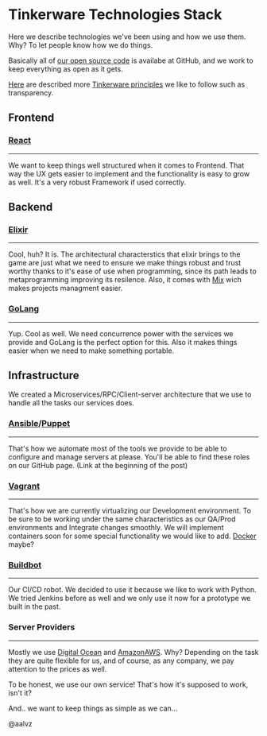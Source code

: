 Tinkerware Technologies Stack
===

Here we describe technologies we've been using and how we use them. Why?
To let people know how we do things.

Basically all of [our open source code](https://github.com/Tinker-Ware) is availabe at GitHub,
and we work to keep everything as open as it gets.

[Here](https://blog.tinkerware.io/tinkerware-tech-principles/) are described more [Tinkerware principles](https://blog.tinkerware.io/tinkerware-tech-principles/) we like to follow such as transparency.

Frontend
---

### [React](https://facebook.github.io/react/)

---

We want to keep things well structured when it comes to Frontend. That way the UX
gets easier to implement and the functionality is easy to grow as well. It's a
very robust Framework if used correctly.

Backend
---

### [Elixir](http://elixir-lang.org/)

---

Cool, huh? It is. The architectural characterstics that elixir brings to the game
are just what we need to ensure we make things robust and trust worthy thanks to
it's ease of use when programming, since its path leads to metaprogramming improving
its resilence. Also, it comes with [Mix](http://elixir-lang.org/docs/stable/mix/Mix.html) wich makes projects managment easier.


### [GoLang](https://golang.org/)

---

Yup. Cool as well. We need concurrence power with the services we provide and
GoLang is the perfect option for this. Also it makes things easier when we need
to make something portable.

Infrastructure
---

We created a Microservices/RPC/Client-server architecture that we use to handle
all the tasks our services does.

### [Ansible](https://www.ansible.com/)/[Puppet](https://puppet.com/)

---

That's how we automate most of the tools we provide to be able to configure
and manage servers at please. You'll be able to find these roles on our
GitHub page. (Link at the beginning of the post)

### [Vagrant](https://www.vagrantup.com/)

---

That's how we are currently virtualizing our Development environment.
To be sure to be working under the same characteristics as our QA/Prod
environments and Integrate changes smoothly. We will implement containers
soon for some special functionality we would like to add. [Docker](https://www.docker.com/) maybe?

### [Buildbot](http://buildbot.net/)

---

Our CI/CD robot. We decided to use it because we like to work with Python.
We tried Jenkins before as well and we only use it now for a prototype we
built in the past.

### Server Providers

---

Mostly we use [Digital Ocean](https://www.digitalocean.com/) and [AmazonAWS](https://aws.amazon.com/). Why? Depending on the task they are
quite flexible for us, and of course, as any company, we pay attention to the
prices as well.



To be honest, we use our own service! That's how it's supposed to work, isn't it?

And.. we want to keep things as simple as we can...

@aalvz
